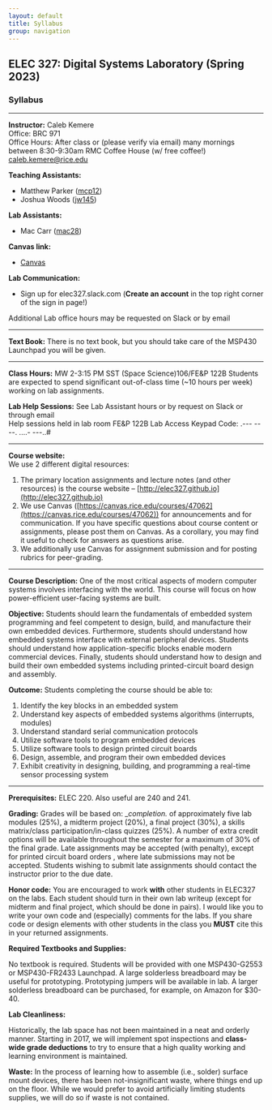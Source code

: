 ```yaml
---
layout: default
title: Syllabus
group: navigation
---
```


## ELEC 327: Digital Systems Laboratory (Spring 2023)

### Syllabus

***

**Instructor:**
Caleb Kemere  
Office: BRC 971  
Office Hours: After class or (please verify via email) many mornings between 8:30-9:30am RMC Coffee
House (w/ free coffee!)
caleb.kemere@rice.edu

**Teaching Assistants:**
  - Matthew Parker ([mcp12](mailto:Matthew.C.Parker@rice.edu))
  - Joshua Woods ([jw145](joshua.woods@rice.edu))

**Lab Assistants:**
  - Mac Carr ([mac28](mailto:mac28@rice.edu))

**Canvas link:**
  - [Canvas](https://canvas.rice.edu/courses/57123)
  
 **Lab Communication:**
  - Sign up for elec327.slack.com (**Create an account** in the top right corner of the sign in page!)

Additional Lab office hours may be requested on Slack or by email

---
**Text Book:** There is no text book, but you should take care of the MSP430 Launchpad you will be given.

---

**Class Hours:** MW 2-3:15 PM SST (Space Science)106/FE&P 122B
Students are expected to spend significant out-of-class time (~10 hours per week) working on lab assignments.

**Lab Help Sessions:** See Lab Assistant hours or by request on Slack or through email  
Help sessions held in lab room FE&P 122B
Lab Access Keypad Code: .--- ----. ....- ---..#

---

**Course website:**  
We use 2 different digital resources:

1. The primary location assignments and lecture notes (and other resources) is the course
website – [http://elec327.github.io](http://elec327.github.io)
2. We use Canvas ([https://canvas.rice.edu/courses/47062](https://canvas.rice.edu/courses/47062))
for announcements and for communication. If you have specific questions about course content or
assignments, please post them on Canvas. As a corollary, you may find it useful to check for
answers as questions arise.
3. We additionally use Canvas for assignment submission and for posting rubrics for peer-grading.

---

**Course Description:** One of the most critical aspects of modern computer systems involves
interfacing with the world. This course will focus on how power-efficient user-facing systems
are built.

**Objective:** Students should learn the fundamentals of embedded system programming and feel
competent to design, build, and manufacture their own embedded devices. Furthermore,
students should understand how embedded systems interface with external peripheral devices.
Students should understand how application-specific blocks enable modern commercial devices.
Finally, students should understand how to design and build their own embedded systems
including printed-circuit board design and assembly.

**Outcome:** Students completing the course should be able to:

1. Identify the key blocks in an embedded system
2. Understand key aspects of embedded systems algorithms (interrupts, modules)
3. Understand standard serial communication protocols
4. Utilize software tools to program embedded devices
5. Utilize software tools to design printed circuit boards
6. Design, assemble, and program their own embedded devices
7. Exhibit creativity in designing, building, and programming a real-time sensor processing system

---

**Prerequisites:** ELEC 220. Also useful are 240 and 241.

**Grading:** Grades will be based on: __completion._ of approximately five lab
modules (25%), a midterm project (20%), a final project (30%), a skills
matrix/class participation/in-class quizzes (25%). A number of extra credit
options will be available throughout the semester for a maximum of 30% of the
final grade. Late assignments may be accepted (with penalty), except for
printed circuit board orders , where late submissions may not be accepted.
Students wishing to submit late assignments should contact the instructor prior
to the due date.

**Honor code:**  You are encouraged to work **with** other students in ELEC327 on the labs. Each
student should turn in their own lab writeup (except for midterm and final project, which
should be done in pairs). I would like you to write your own code and (especially) comments for
the labs. If you share code or design elements with other students in the class you **MUST** cite
this in your returned assignments.

**Required Textbooks and Supplies:**

No textbook is required. Students will be provided with one MSP430-G2553 or MSP430-FR2433
Launchpad. A large solderless breadboard may be useful for prototyping. Prototyping jumpers 
will be available in lab. A larger solderless breadboard can be purchased,
for example, on Amazon for $30-40.

**Lab Cleanliness:**

Historically, the lab space has not been maintained in a neat and orderly manner.
Starting in 2017, we will implement spot inspections and **class-wide grade
deductions** to try to ensure that a high quality working and learning environment
is maintained.

**Waste:** In the process of learning how to assemble (i.e., solder) surface mount devices,
there has been not-insignificant waste, where things end up on the floor. While
we would prefer to avoid artificially limiting students supplies, we will do so
if waste is not contained.
